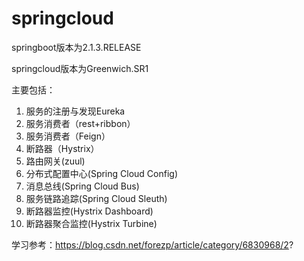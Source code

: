 # springcloud

springboot版本为2.1.3.RELEASE

springcloud版本为Greenwich.SR1

主要包括：
1. 服务的注册与发现Eureka
2. 服务消费者（rest+ribbon）
3. 服务消费者（Feign）
4. 断路器（Hystrix）
5. 路由网关(zuul)
6. 分布式配置中心(Spring Cloud Config)
7. 消息总线(Spring Cloud Bus)
8. 服务链路追踪(Spring Cloud Sleuth)
9. 断路器监控(Hystrix Dashboard)
10. 断路器聚合监控(Hystrix Turbine)

学习参考：https://blog.csdn.net/forezp/article/category/6830968/2?
